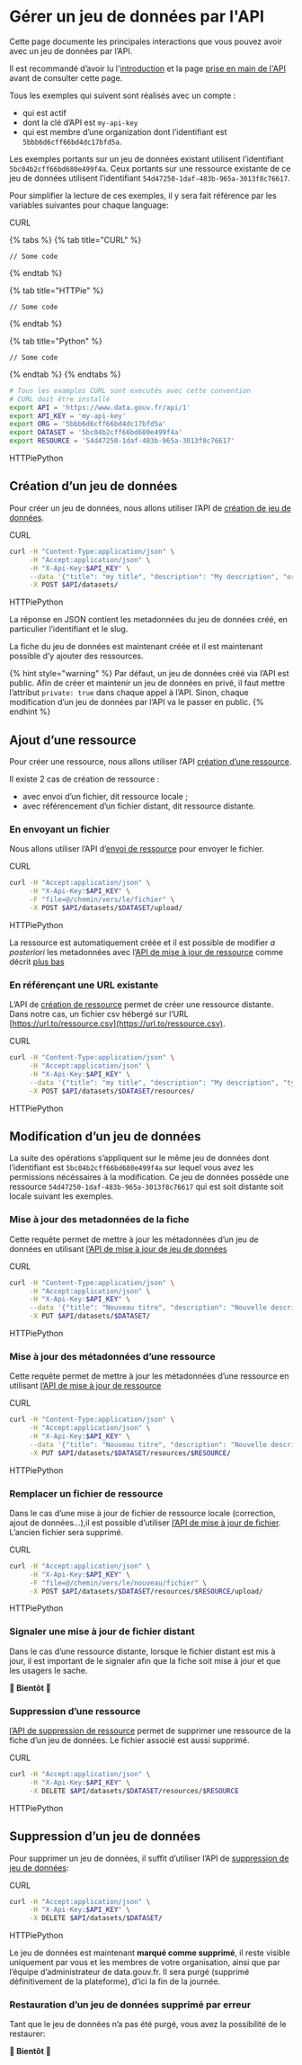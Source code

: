 # Gérer un jeu de données par l'API

Cette page documente les principales interactions que vous pouvez avoir avec un jeu de données par l’API.

Il est recommandé d’avoir lu l'[introduction](./) et la page [prise en main de l'API](../../publier-des-donnees/guide-data.gouv.fr/api/prise-en-main-de-lapi.md) avant de consulter cette page.

Tous les exemples qui suivent sont réalisés avec un compte :

* qui est actif
* dont la clé d’API est `my-api-key`
* qui est membre d’une organization dont l’identifiant est `5bbb6d6cff66bd4dc17bfd5a`.

Les exemples portants sur un jeu de données existant utilisent l’identifiant `5bc04b2cff66bd680e499f4a`. Ceux portants sur une ressource existante de ce jeu de données utilisent l’identifiant `54d47250-1daf-483b-965a-3013f8c76617`.

Pour simplifier la lecture de ces exemples, il y sera fait référence par les variables suivantes pour chaque language:

CURL

{% tabs %}
{% tab title="CURL" %}
```
// Some code
```
{% endtab %}

{% tab title="HTTPie" %}
```
// Some code
```
{% endtab %}

{% tab title="Python" %}
```
// Some code
```
{% endtab %}
{% endtabs %}

```bash
# Tous les examples CURL sont executés avec cette convention
# CURL doit être installé
export API = 'https://www.data.gouv.fr/api/1'
export API_KEY = 'my-api-key'
export ORG = '5bbb6d6cff66bd4dc17bfd5a'
export DATASET = '5bc04b2cff66bd680e499f4a'
export RESOURCE = '54d47250-1daf-483b-965a-3013f8c76617'
```

HTTPiePython



## Création d’un jeu de données <a href="#creation-dun-jeu-de-donnees" id="creation-dun-jeu-de-donnees"></a>

Pour créer un jeu de données, nous allons utiliser l’API de [création de jeu de données](https://doc.data.gouv.fr/api/reference/#/datasets/create\_dataset).

CURL

```bash
curl -H "Content-Type:application/json" \
     -H "Accept:application/json" \
     -H "X-Api-Key:$API_KEY" \
     --data '{"title": "my title", "description": "My description", "organization": "$ORG"}' \
     -X POST $API/datasets/
```

HTTPiePython

La réponse en JSON contient les metadonnées du jeu de données créé, en particulier l’identifiant et le slug.

La fiche du jeu de données est maintenant créée et il est maintenant possible d’y ajouter des ressources.

{% hint style="warning" %}
Par défaut, un jeu de données créé via l’API est public. Afin de créer et maintenir un jeu de données en privé, il faut mettre l’attribut `private: true` dans chaque appel à l’API. Sinon, chaque modification d’un jeu de données par l’API va le passer en public.
{% endhint %}

## Ajout d’une ressource <a href="#ajout-dune-ressource" id="ajout-dune-ressource"></a>

Pour créer une ressource, nous allons utiliser l’API [création d’une ressource](https://doc.data.gouv.fr/api/reference/#/datasets/create\_resource).

Il existe 2 cas de création de ressource :

* avec envoi d’un fichier, dit ressource locale ;
* avec référencement d’un fichier distant, dit ressource distante.

### **En envoyant un fichier**

Nous allons utiliser l’API d’[envoi de ressource](https://doc.data.gouv.fr/api/reference/#/datasets/upload\_new\_dataset\_resource) pour envoyer le fichier.

CURL

```bash
curl -H "Accept:application/json" \
     -H "X-Api-Key:$API_KEY" \
     -F "file=@/chemin/vers/le/fichier" \
     -X POST $API/datasets/$DATASET/upload/
```

HTTPiePython

La ressource est automatiquement créée et il est possible de modifier _a posteriori_ les metadonnées avec l’[API de mise à jour de ressource](https://doc.data.gouv.fr/api/reference/#/datasets/update\_resource) comme décrit [plus bas](https://doc.data.gouv.fr/api/dataset-workflow/#mise-%C3%A0-jour-des-m%C3%A9tadonn%C3%A9es-dune-ressource)

### **En référençant une URL existante**

L’API de [création de ressource](https://doc.data.gouv.fr/api/reference/#/datasets/create\_resource) permet de créer une ressource distante. Dans notre cas, un fichier csv hébergé sur l’URL [https://url.to/ressource.csv](https://url.to/ressource.csv).

CURL

```bash
curl -H "Content-Type:application/json" \
     -H "Accept:application/json" \
     -H "X-Api-Key:$API_KEY" \
     --data '{"title": "my title", "description": "My description", "type": "main", filetype: "remote", "format": "csv",  "url": "https://url.to/ressource.csv"}' \
     -X POST $API/datasets/$DATASET/resources/
```

HTTPiePython

## Modification d’un jeu de données <a href="#modification-dun-jeu-de-donnees" id="modification-dun-jeu-de-donnees"></a>

La suite des opérations s’appliquent sur le même jeu de données dont l’identifiant est `5bc04b2cff66bd680e499f4a` sur lequel vous avez les permissions nécéssaires à la modification. Ce jeu de données possède une ressource `54d47250-1daf-483b-965a-3013f8c76617` qui est soit distante soit locale suivant les exemples.

### Mise à jour des metadonnées de la fiche <a href="#mise-a-jour-des-metadonnees-de-la-fiche" id="mise-a-jour-des-metadonnees-de-la-fiche"></a>

Cette requête permet de mettre à jour les métadonnées d’un jeu de données en utilisant [l’API de mise à jour de jeu de données](https://doc.data.gouv.fr/api/reference/#/datasets/update\_dataset)

CURL

```bash
curl -H "Content-Type:application/json" \
     -H "Accept:application/json" \
     -H "X-Api-Key:$API_KEY" \
     --data '{"title": "Nouveau titre", "description": "Nouvelle description"}' \
     -X PUT $API/datasets/$DATASET/
```

HTTPiePython

### Mise à jour des métadonnées d’une ressource <a href="#mise-a-jour-des-metadonnees-dune-ressource" id="mise-a-jour-des-metadonnees-dune-ressource"></a>

Cette requête permet de mettre à jour les métadonnées d’une ressource en utilisant [l’API de mise à jour de ressource](https://doc.data.gouv.fr/api/reference/#/datasets/update\_resource)

CURL

```bash
curl -H "Content-Type:application/json" \
     -H "Accept:application/json" \
     -H "X-Api-Key:$API_KEY" \
     --data '{"title": "Nouveau titre", "description": "Nouvelle description"}' \
     -X PUT $API/datasets/$DATASET/resources/$RESOURCE/
```

HTTPiePython

### Remplacer un fichier de ressource <a href="#remplacer-un-fichier-de-ressource" id="remplacer-un-fichier-de-ressource"></a>

Dans le cas d’une mise à jour de fichier de ressource locale (correction, ajout de données…),il est possible d’utiliser [l’API de mise à jour de fichier](https://doc.data.gouv.fr/api/reference/#/datasets/upload\_dataset\_resource). L’ancien fichier sera supprimé.

CURL

```bash
curl -H "Accept:application/json" \
     -H "X-Api-Key:$API_KEY" \
     -F "file=@/chemin/vers/le/nouveau/fichier" \
     -X POST $API/datasets/$DATASET/resources/$RESOURCE/upload/
```

HTTPiePython

### Signaler une mise à jour de fichier distant <a href="#signaler-une-mise-a-jour-de-fichier-distant" id="signaler-une-mise-a-jour-de-fichier-distant"></a>

Dans le cas d’une ressource distante, lorsque le fichier distant est mis à jour, il est important de le signaler afin que la fiche soit mise à jour et que les usagers le sache.

**🚧 Bientôt 🚧**

### Suppression d’une ressource <a href="#suppression-dune-ressource" id="suppression-dune-ressource"></a>

[l’API de suppression de ressource](https://doc.data.gouv.fr/api/reference/#/datasets/delete\_resource) permet de supprimer une ressource de la fiche d’un jeu de données. Le fichier associé est aussi supprimé.

CURL

```bash
curl -H "Accept:application/json" \
     -H "X-Api-Key:$API_KEY" \
     -X DELETE $API/datasets/$DATASET/resources/$RESOURCE
```

HTTPiePython

## Suppression d’un jeu de données <a href="#suppression-dun-jeu-de-donnees" id="suppression-dun-jeu-de-donnees"></a>

Pour supprimer un jeu de données, il suffit d’utiliser l’API de [suppression de jeu de données](https://doc.data.gouv.fr/api/reference/#/datasets/delete\_dataset):

CURL

```bash
curl -H "Accept:application/json" \
     -H "X-Api-Key:$API_KEY" \
     -X DELETE $API/datasets/$DATASET/
```

HTTPiePython

Le jeu de données est maintenant **marqué comme supprimé**, il reste visible uniquement par vous et les membres de votre organisation, ainsi que par l’équipe d’administrateur de data.gouv.fr. Il sera purgé (supprimé définitivement de la plateforme), d’ici la fin de la journée.

### Restauration d’un jeu de données supprimé par erreur <a href="#restauration-dun-jeu-de-donnees-supprime-par-erreur" id="restauration-dun-jeu-de-donnees-supprime-par-erreur"></a>

Tant que le jeu de données n’a pas été purgé, vous avez la possibilité de le restaurer:

**🚧 Bientôt 🚧**
